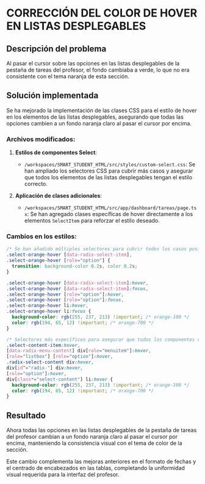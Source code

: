 # CORRECCIÓN DEL COLOR DE HOVER EN LISTAS DESPLEGABLES

## Descripción del problema
Al pasar el cursor sobre las opciones en las listas desplegables de la pestaña de tareas del profesor, el fondo cambiaba a verde, lo que no era consistente con el tema naranja de esta sección.

## Solución implementada
Se ha mejorado la implementación de las clases CSS para el estilo de hover en los elementos de las listas desplegables, asegurando que todas las opciones cambien a un fondo naranja claro al pasar el cursor por encima.

### Archivos modificados:

1. **Estilos de componentes Select**:
   - `/workspaces/SMART_STUDENT_HTML/src/styles/custom-select.css`: Se han ampliado los selectores CSS para cubrir más casos y asegurar que todos los elementos de las listas desplegables tengan el estilo correcto.

2. **Aplicación de clases adicionales**:
   - `/workspaces/SMART_STUDENT_HTML/src/app/dashboard/tareas/page.tsx`: Se han agregado clases específicas de hover directamente a los elementos `SelectItem` para reforzar el estilo deseado.

### Cambios en los estilos:

```css
/* Se han añadido múltiples selectores para cubrir todos los casos posibles */
.select-orange-hover [data-radix-select-item],
.select-orange-hover [role="option"] {
  transition: background-color 0.2s, color 0.2s;
}

.select-orange-hover [data-radix-select-item]:hover,
.select-orange-hover [data-radix-select-item]:focus,
.select-orange-hover [role="option"]:hover,
.select-orange-hover [role="option"]:focus,
.select-orange-hover li:hover,
.select-orange-hover li:focus {
  background-color: rgb(255, 237, 213) !important; /* orange-100 */
  color: rgb(194, 65, 12) !important; /* orange-700 */
}

/* Selectores más específicos para asegurar que todos los componentes de select tengan el estilo correcto */
.select-content-item:hover, 
[data-radix-menu-content] div[role="menuitem"]:hover, 
[role="listbox"] [role="option"]:hover,
.radix-select-content div:hover,
div[id^="radix-"] div:hover,
[role="option"]:hover,
div[class*="select-content"] li:hover {
  background-color: rgb(255, 237, 213) !important; /* orange-100 */
  color: rgb(194, 65, 12) !important; /* orange-700 */
}
```

## Resultado
Ahora todas las opciones en las listas desplegables de la pestaña de tareas del profesor cambian a un fondo naranja claro al pasar el cursor por encima, manteniendo la consistencia visual con el tema de color de la sección.

Este cambio complementa las mejoras anteriores en el formato de fechas y el centrado de encabezados en las tablas, completando la uniformidad visual requerida para la interfaz del profesor.
